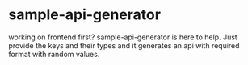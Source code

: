 # sample-api-generator
working on frontend first? sample-api-generator is here to help.  Just provide the keys and their types and it generates an api with required format with random values. 
